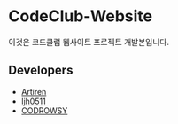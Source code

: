 # CodeClub-Website
이것은 코드클럽 웹사이트 프로젝트 개발본입니다.
## Developers
 - [Artiren](https://github.com/artiren012)
 - [ljh0511](https://github.com/ljh0511)
 - [CODROWSY](https://github.com/CODROWSY)
